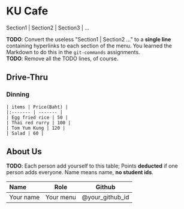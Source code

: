# KU Cafe

Section1 | Section2 | Section3 | ...

**TODO**: Convert the useless "Section1 | Section2 ..." to a **single line** containing hyperlinks to each section of the menu.
You learned the Markdown to do this in the `git-commands` assignments.    
**TODO**: Remove all the TODO lines, of course.

## Drive-Thru

### Dinning

    | items | Price(Baht) |
    |:------- | ------- |
    | Egg fried rice | 50 |
    | Thai red rurry | 100 |
    | Tom Yum Kung | 120 |
    | Salad | 60 |

## About Us

**TODO**: Each person add yourself to this table; Points **deducted** if one person adds everyone. Name means name, **no student ids**.

| Name      | Role      | Github          |
|:----------|-----------|-----------------|
| Your name | Your menu | @your_github_id |


